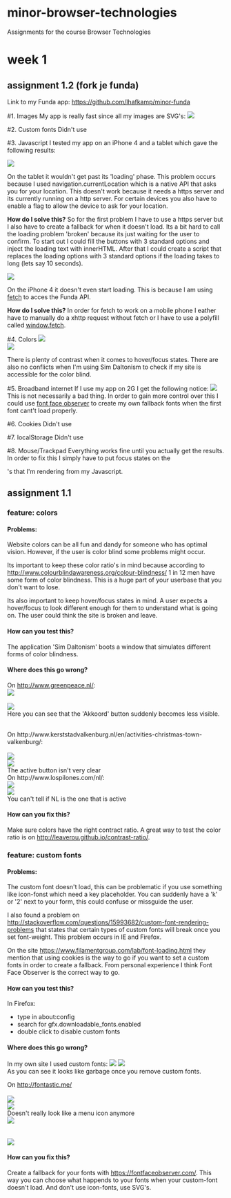 # minor-browser-technologies
Assignments for the course Browser Technologies

# week 1
## assignment 1.2 (fork je funda)
Link to my Funda app: <a href="https://github.com/lhafkamp/minor-funda">https://github.com/lhafkamp/minor-funda</a>

#1. Images
My app is really fast since all my images are SVG's:
<img src="images/funda/speed.png">

#2. Custom fonts
Didn't use

#3. Javascript
I tested my app on an iPhone 4 and a tablet which gave the following results:

<img src="images/funda/0.jpg">

On the tablet it wouldn't get past its 'loading' phase. This problem occurs because I used navigation.currentLocation which is a native API that asks you for your location. This doesn't work because it needs a https server and its currently running on a http server. For certain devices you also have to enable a flag to allow the device to ask for your location.

<b>How do I solve this?</b>
So for the first problem I have to use a https server but I also have to create a fallback for when it doesn't load. Its a bit hard to call the loading problem 'broken' because its just waiting for the user to confirm. To start out I could fill the <buttons>buttons</buttons> with 3 standard options and inject the loading text with innerHTML. After that I could create a script that replaces the loading options with 3 standard options if the loading takes to long (lets say 10 seconds).

<img src="images/funda/IMG_7520.JPG">

On the iPhone 4 it doesn't even start loading. This is because I am using <a href="https://developer.mozilla.org/en-US/docs/Web/API/Fetch_API">fetch</a> to acces the Funda API.

<b>How do I solve this?</b>
In order for fetch to work on a mobile phone I eather have to manually do a xhttp request without fetch or I have to use a polyfill called <a href="https://github.com/github/fetch">window.fetch</a>.


#4. Colors
<img src="images/funda/cb.png">
<br>
<img src="images/funda/cb2.png">

There is plenty of contrast when it comes to hover/focus states. There are also no conflicts when I'm using Sim Daltonism to check if my site is accessible for the color blind.

#5. Broadband internet
If I use my app on 2G I get the following notice:
<img src="images/funda/font.png">
<br>
This is not necessarily a bad thing. In order to gain more control over this I could use <a href="fontfaceobserver.com">font face observer</a> to create my own fallback fonts when the first font cant't load properly.

#6. Cookies
Didn't use

#7. localStorage
Didn't use

#8. Mouse/Trackpad 
Everything works fine until you actually get the results. In order to fix this I simply have to put focus states on the <div>'s that I'm rendering from my Javascript.

## assignment 1.1

### feature: colors
#### Problems:
Website colors can be all fun and dandy for someone who has optimal vision. However, if the user is color blind some problems might occur.

Its important to keep these color ratio's in mind because according to
<a href="http://www.colourblindawareness.org/colour-blindness/">http://www.colourblindawareness.org/colour-blindness/</a> 1 in 12 men have some form of color blindness. This is a huge part of your userbase that you don't want to lose.

Its also important to keep hover/focus states in mind. A user expects a hover/focus to look different enough for them to understand what is going on. The user could think the site is broken and leave.

#### How can you test this?
The application 'Sim Daltonism' boots a window that simulates different forms of color blindness.

#### Where does this go wrong?
On http://www.greenpeace.nl/: 
<br>
<img src="images/gp.png">
<br>
<br>
<img src="images/gpcb.png">
<br>
Here you can see that the 'Akkoord' button suddenly becomes less visible.

<br>
On http://www.kerststadvalkenburg.nl/en/activities-christmas-town-valkenburg/:
<br>
<br>
<img src="images/kerst.png">
<br>
<img src="images/kerstcb.png">
<br>
The active button isn't very clear

<br>
On http://www.lospilones.com/nl/:
<br>
<img src="images/nl.png">
<br>
<img src="images/nlcb.png">
<br>
You can't tell if NL is the one that is active

#### How can you fix this?
Make sure colors have the right contract ratio. A great way to test the color ratio is on <a href="http://leaverou.github.io/contrast-ratio/">http://leaverou.github.io/contrast-ratio/</a>.


### feature: custom fonts
#### Problems:
The custom font doesn't load, this can be problematic if you use something like icon-fonst which need a key placeholder. You can suddenly have a 'k' or '2' next to your form, this could confuse or missguide the user.

I also found a problem on <a href="http://stackoverflow.com/questions/15993682/custom-font-rendering-problems">http://stackoverflow.com/questions/15993682/custom-font-rendering-problems</a> that states that certain types of custom fonts will break once you set font-weight. This problem occurs in IE and Firefox.

On the site <a href="https://www.filamentgroup.com/lab/font-loading.html">https://www.filamentgroup.com/lab/font-loading.html</a> they mention that using cookies is the way to go if you want to set a custom fonts in order to create a fallback. From personal experience I think Font Face Observer is the correct way to go.

#### How can you test this?
In Firefox: 
 - type in about:config
 - search for gfx.downloadable_fonts.enabled
 - double click to disable custom fonts

#### Where does this go wrong?
In my own site I used custom fonts:
<img src="images/luuk.png">
<img src="images/luukgarbage.png">
<br>
As you can see it looks like garbage once you remove custom fonts.

On http://fontastic.me/
<br>
<br>
<img src="images/menu.png">
<br>
<img src="images/menugarbage.png">
<br>
Doesn't really look like a menu icon anymore
<br>
<img src="images/info.png">
<br>
<br>
<br>
<img src="images/infogarbage.png">

#### How can you fix this?
Create a fallback for your fonts with <a href="https://fontfaceobserver.com/">https://fontfaceobserver.com/</a>. This way you can choose what happends to your fonts when your custom-font doesn't load. And don't use icon-fonts, use SVG's.

